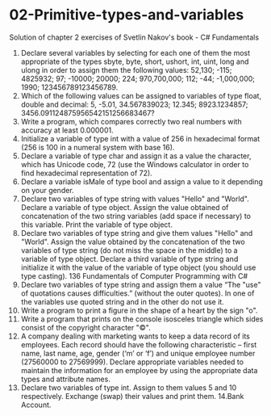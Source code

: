# 02-Primitive-types-and-variables
Solution of chapter 2 exercises of Svetlin Nakov's book - C# Fundamentals
1. Declare several variables by selecting for each one of them the most appropriate of the types sbyte, byte, short, ushort, int, uint, long and ulong in order to assign them the following values: 52,130; -115; 4825932; 97; -10000; 20000; 224; 970,700,000; 112; -44; -1,000,000; 1990; 123456789123456789.
2. Which of the following values can be assigned to variables of type float, double and decimal: 5, -5.01, 34.567839023; 12.345; 8923.1234857; 3456.091124875956542151256683467?
3. Write a program, which compares correctly two real numbers with accuracy at least 0.000001.
4. Initialize a variable of type int with a value of 256 in hexadecimal format (256 is 100 in a numeral system with base 16).
5. Declare a variable of type char and assign it as a value the character, which has Unicode code, 72 (use the Windows calculator in order to find hexadecimal representation of 72).
6. Declare a variable isMale of type bool and assign a value to it depending on your gender.
7. Declare two variables of type string with values "Hello" and "World". Declare a variable of type object. Assign the value obtained of concatenation of the two string variables (add space if necessary) to this variable. Print the variable of type object.
8. Declare two variables of type string and give them values "Hello" and "World". Assign the value obtained by the concatenation of the two variables of type string (do not miss the space in the middle) to a variable of type object. Declare a third variable of type string and initialize it with the value of the variable of type object (you should use type casting).
136 Fundamentals of Computer Programming with C#
9. Declare two variables of type string and assign them a value “The "use" of quotations causes difficulties.” (without the outer quotes). In one of the variables use quoted string and in the other do not use it.
10. Write a program to print a figure in the shape of a heart by the sign "o".
11. Write a program that prints on the console isosceles triangle which sides consist of the copyright character "©".
12. A company dealing with marketing wants to keep a data record of its employees. Each record should have the following characteristic – first name, last name, age, gender (‘m’ or ‘f’) and unique employee number (27560000 to 27569999). Declare appropriate variables needed to maintain the information for an employee by using the appropriate data types and attribute names.
13. Declare two variables of type int. Assign to them values 5 and 10 respectively. Exchange (swap) their values and print them.
14.Bank Account.
